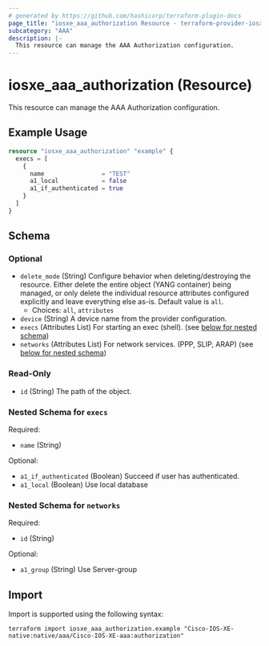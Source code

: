 ```yaml
---
# generated by https://github.com/hashicorp/terraform-plugin-docs
page_title: "iosxe_aaa_authorization Resource - terraform-provider-iosxe"
subcategory: "AAA"
description: |-
  This resource can manage the AAA Authorization configuration.
---
```


# iosxe_aaa_authorization (Resource)

This resource can manage the AAA Authorization configuration.

## Example Usage

```terraform
resource "iosxe_aaa_authorization" "example" {
  execs = [
    {
      name                = "TEST"
      a1_local            = false
      a1_if_authenticated = true
    }
  ]
}
```

<!-- schema generated by tfplugindocs -->
## Schema

### Optional

- `delete_mode` (String) Configure behavior when deleting/destroying the resource. Either delete the entire object (YANG container) being managed, or only delete the individual resource attributes configured explicitly and leave everything else as-is. Default value is `all`.
  - Choices: `all`, `attributes`
- `device` (String) A device name from the provider configuration.
- `execs` (Attributes List) For starting an exec (shell). (see [below for nested schema](#nestedatt--execs))
- `networks` (Attributes List) For network services. (PPP, SLIP, ARAP) (see [below for nested schema](#nestedatt--networks))

### Read-Only

- `id` (String) The path of the object.

<a id="nestedatt--execs"></a>
### Nested Schema for `execs`

Required:

- `name` (String)

Optional:

- `a1_if_authenticated` (Boolean) Succeed if user has authenticated.
- `a1_local` (Boolean) Use local database


<a id="nestedatt--networks"></a>
### Nested Schema for `networks`

Required:

- `id` (String)

Optional:

- `a1_group` (String) Use Server-group

## Import

Import is supported using the following syntax:

```shell
terraform import iosxe_aaa_authorization.example "Cisco-IOS-XE-native:native/aaa/Cisco-IOS-XE-aaa:authorization"
```
